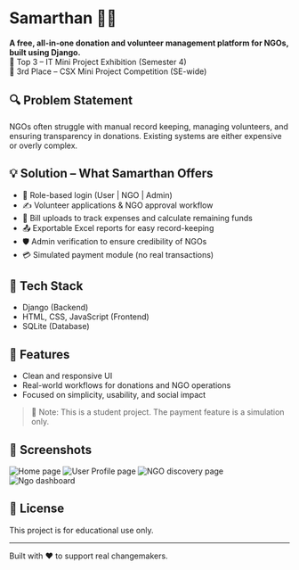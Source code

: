 # Samarthan 🧾🤝

**A free, all-in-one donation and volunteer management platform for NGOs, built using Django.**  
🎉 Top 3 – IT Mini Project Exhibition (Semester 4)  
🥉 3rd Place – CSX Mini Project Competition (SE-wide)

## 🔍 Problem Statement
NGOs often struggle with manual record keeping, managing volunteers, and ensuring transparency in donations. Existing systems are either expensive or overly complex.

## 💡 Solution – What Samarthan Offers
- 🔐 Role-based login (User | NGO | Admin)
- ✍️ Volunteer applications & NGO approval workflow
- 🧾 Bill uploads to track expenses and calculate remaining funds
- 📤 Exportable Excel reports for easy record-keeping
- 🛡️ Admin verification to ensure credibility of NGOs
- 💳 Simulated payment module (no real transactions)

## 🚀 Tech Stack
- Django (Backend)
- HTML, CSS, JavaScript (Frontend)
- SQLite (Database)

## 📂 Features
- Clean and responsive UI
- Real-world workflows for donations and NGO operations
- Focused on simplicity, usability, and social impact

> 📌 Note: This is a student project. The payment feature is a simulation only.

## 📸 Screenshots
![Home page](https://github.com/user-attachments/assets/26cdc089-4343-473d-bac1-7c708480c82c)
![User Profile page](https://github.com/user-attachments/assets/b43cc270-0334-4b78-a9c4-5ce44e2daff9)
![NGO discovery page](https://github.com/user-attachments/assets/bf913ddd-3eb9-4345-9b2a-8154ff7e354d)
![Ngo dashboard](https://github.com/user-attachments/assets/a4abf8ca-747d-4134-b5fe-ea3851abfa6c)


## 📜 License
This project is for educational use only.

---

Built with ❤️ to support real changemakers.

